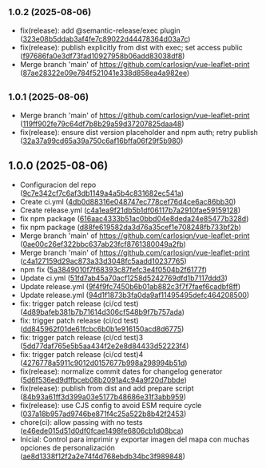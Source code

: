 ## <small>1.0.2 (2025-08-06)</small>

* fix(release): add @semantic-release/exec plugin ([323e08b5ddab3af4fe7c89022d44478364d03a7c](https://github.com/carlosign/vue-leaflet-print/commit/323e08b5ddab3af4fe7c89022d44478364d03a7c))
* fix(release): publish explicitly from dist with exec; set access public ([f97686fa0e3df73fad10927958b06add83038df8](https://github.com/carlosign/vue-leaflet-print/commit/f97686fa0e3df73fad10927958b06add83038df8))
* Merge branch 'main' of https://github.com/carlosign/vue-leaflet-print ([87ae28322e09e784f521041e338d858ea4a982ee](https://github.com/carlosign/vue-leaflet-print/commit/87ae28322e09e784f521041e338d858ea4a982ee))

## <small>1.0.1 (2025-08-06)</small>

* Merge branch 'main' of https://github.com/carlosign/vue-leaflet-print ([119ff902fe79c64df7b8b29a59d37207825daa48](https://github.com/carlosign/vue-leaflet-print/commit/119ff902fe79c64df7b8b29a59d37207825daa48))
* fix(release): ensure dist version placeholder and npm auth; retry publish ([32a37a99cd65a39a750c6af16bffa06f29f5b980](https://github.com/carlosign/vue-leaflet-print/commit/32a37a99cd65a39a750c6af16bffa06f29f5b980))

## 1.0.0 (2025-08-06)

* Configuracion del repo ([9c7e342cf7c6af3db1149a4a5b4c831682ec541a](https://github.com/carlosign/vue-leaflet-print/commit/9c7e342cf7c6af3db1149a4a5b4c831682ec541a))
* Create ci.yml ([4db0d88316e048747ec778cef76d4ce6ac86bb30](https://github.com/carlosign/vue-leaflet-print/commit/4db0d88316e048747ec778cef76d4ce6ac86bb30))
* Create release.yml ([c4a1ea9f21db5b1df06117b7a2910fae59159128](https://github.com/carlosign/vue-leaflet-print/commit/c4a1ea9f21db5b1df06117b7a2910fae59159128))
* fix npm package ([616aac4333b51ac0bbd04e8deda24e85477b328d](https://github.com/carlosign/vue-leaflet-print/commit/616aac4333b51ac0bbd04e8deda24e85477b328d))
* fix npm package ([d88fe619582da3d76a35cef1e708248fb733bf2b](https://github.com/carlosign/vue-leaflet-print/commit/d88fe619582da3d76a35cef1e708248fb733bf2b))
* Merge branch 'main' of https://github.com/carlosign/vue-leaflet-print ([0ae00c26ef322bbc637ab23fcf8761380049a2fb](https://github.com/carlosign/vue-leaflet-print/commit/0ae00c26ef322bbc637ab23fcf8761380049a2fb))
* Merge branch 'main' of https://github.com/carlosign/vue-leaflet-print ([c4a127159d29ac873a33d3048fc5aadd10237765](https://github.com/carlosign/vue-leaflet-print/commit/c4a127159d29ac873a33d3048fc5aadd10237765))
* npm fix ([5a3849010f7f68393c87fefc3e4f0504b2f6177f](https://github.com/carlosign/vue-leaflet-print/commit/5a3849010f7f68393c87fefc3e4f0504b2f6177f))
* Update ci.yml ([51fd7ab45a70acf1258d5242769dfd1b7117ddd3](https://github.com/carlosign/vue-leaflet-print/commit/51fd7ab45a70acf1258d5242769dfd1b7117ddd3))
* Update release.yml ([9f4f9fc7450b6b01ab882c3f7f7faef6cadbf8ff](https://github.com/carlosign/vue-leaflet-print/commit/9f4f9fc7450b6b01ab882c3f7f7faef6cadbf8ff))
* Update release.yml ([94d1f1873b3fa0da9af11495495defc464208500](https://github.com/carlosign/vue-leaflet-print/commit/94d1f1873b3fa0da9af11495495defc464208500))
* fix: trigger patch release (ci/cd test) ([4d89bafeb381b7b71614d306cf548b9f7b757ada](https://github.com/carlosign/vue-leaflet-print/commit/4d89bafeb381b7b71614d306cf548b9f7b757ada))
* fix: trigger patch release (ci/cd test) ([dd845962f01de61fcbc6b0b1e916150acd8d6775](https://github.com/carlosign/vue-leaflet-print/commit/dd845962f01de61fcbc6b0b1e916150acd8d6775))
* fix: trigger patch release (ci/cd test)3 ([5dd77daf765e5b5aa434f2e2e8d84433d52223f4](https://github.com/carlosign/vue-leaflet-print/commit/5dd77daf765e5b5aa434f2e2e8d84433d52223f4))
* fix: trigger patch release (ci/cd test)4 ([4276778a5911c9012d0157677b998a298994b51d](https://github.com/carlosign/vue-leaflet-print/commit/4276778a5911c9012d0157677b998a298994b51d))
* fix(release): normalize commit dates for changelog generator ([5d6f536ed9dffbceb08b2091a4c94a9f20d7bbde](https://github.com/carlosign/vue-leaflet-print/commit/5d6f536ed9dffbceb08b2091a4c94a9f20d7bbde))
* fix(release): publish from dist and add prepare script ([84b93a61ff3d399a03e5177b48686e31f3abb959](https://github.com/carlosign/vue-leaflet-print/commit/84b93a61ff3d399a03e5177b48686e31f3abb959))
* fix(release): use CJS config to avoid ESM require cycle ([037a18b957ad9746be871f4c25a522b8b42f2453](https://github.com/carlosign/vue-leaflet-print/commit/037a18b957ad9746be871f4c25a522b8b42f2453))
* chore(ci): allow passing with no tests ([e46ede015d51d0df0fcae1498fe6806cb1d08bca](https://github.com/carlosign/vue-leaflet-print/commit/e46ede015d51d0df0fcae1498fe6806cb1d08bca))
* Inicial: Control para imprimir y exportar imagen del mapa con muchas opciones de personalización ([ae8d1338f12f2a2e74f4d768ebdb34bc3f989848](https://github.com/carlosign/vue-leaflet-print/commit/ae8d1338f12f2a2e74f4d768ebdb34bc3f989848))
